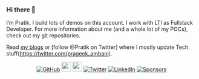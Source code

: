 ### Hi there 👋

I’m Pratik. I build lots of demos on this account. I work with LTI as Fullstack Developer. For more information about me (and a whole lot of my POCs), check out my git repositories.

Read [my blogs](http://dev.to/pratikaambani/) or [follow @Pratik on Twitter] where I mostly update Tech stuff(https://twitter.com/prageek_ambani).

<p align="center">
	<a href="https://github.com/pratikaambani"><img src="https://img.shields.io/github/followers/pratikaambani.svg?label=GitHub&style=social" alt="GitHub"></a>
  <a href="https://dev.to/pratikaambani"><img src="https://img.shields.io/badge/DEV.TO-%230A0A0A.svg?&style=for-the-badge&logo=dev-dot-to&logoColor=white" height=25></a>
  <a href="https://medium.com/pratikaambani"><img src="https://img.shields.io/badge/medium-%2312100E.svg?&style=for-the-badge&logo=medium&logoColor=white" height=25></a> 
	<a href="https://twitter.com/pratikaambani"><img src="https://img.shields.io/twitter/follow/prageek_ambani?label=Twitter&style=social" alt="Twitter"></a>
	<a href="https://www.linkedin.com/in/pratikaambani"><img src="https://img.shields.io/badge/LinkedIn--_.svg?style=social&logo=linkedin" alt="LinkedIn"></a>
	<a href="https://github.com/sponsors/pratikaambani"><img src="https://img.shields.io/badge/Sponsors--_.svg?style=social&logo=github&logoColor=EA4AAA" alt="Sponsors"></a>
</p>

<!--
**pratikaambani/pratikaambani** is a ✨ _special_ ✨ repository because its `README.md` (this file) appears on your GitHub profile.

Here are some ideas to get you started:

- 🔭 I’m currently working on ...
- 🌱 I’m currently learning ...
- 👯 I’m looking to collaborate on ...
- 🤔 I’m looking for help with ...
- 💬 Ask me about ...
- 📫 How to reach me: ...
- 😄 Pronouns: ...
- ⚡ Fun fact: ...
-->
